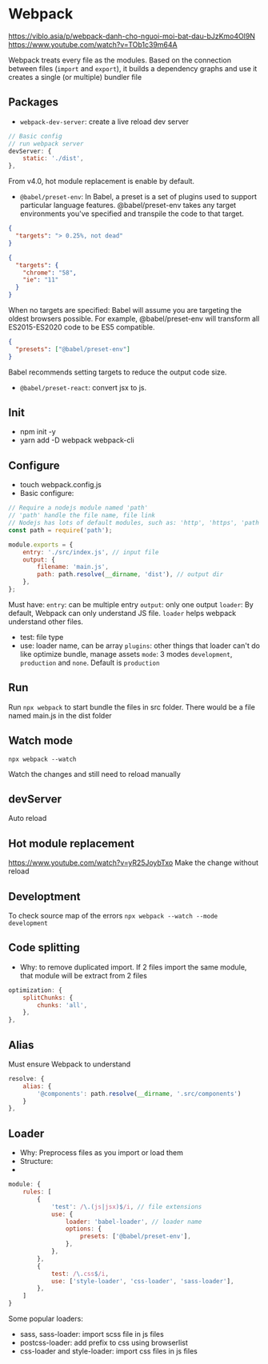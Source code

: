 # Webpack

<https://viblo.asia/p/webpack-danh-cho-nguoi-moi-bat-dau-bJzKmo4Ol9N>
<https://www.youtube.com/watch?v=TOb1c39m64A>

Webpack treats every file as the modules. Based on the connection between files (`import` and `export`), it builds a dependency graphs and use it creates a single (or multiple) bundler file

## Packages

- `webpack-dev-server`: create a live reload dev server

```js
// Basic config
// run webpack server
devServer: {
	static: './dist', 
},
```
From v4.0, hot module replacement is enable by default.

- `@babel/preset-env`: In Babel, a preset is a set of plugins used to support particular language features. @babel/preset-env takes any target environments you've specified and transpile the code to that target.

```json
{
  "targets": "> 0.25%, not dead"
}

{
  "targets": {
    "chrome": "58",
    "ie": "11"
  }
}
```

When no targets are specified: Babel will assume you are targeting the oldest browsers possible. For example, @babel/preset-env will transform all ES2015-ES2020 code to be ES5 compatible.
```json
{
  "presets": ["@babel/preset-env"]
}
```
Babel recommends setting targets to reduce the output code size.

- `@babel/preset-react`: convert jsx to js.

## Init

- npm init -y
- yarn add -D webpack webpack-cli

## Configure

- touch webpack.config.js
- Basic configure:
```javascript
// Require a nodejs module named 'path'
// 'path' handle the file name, file link
// Nodejs has lots of default modules, such as: 'http', 'https', 'path'...
const path = require('path');

module.exports = {
	entry: './src/index.js', // input file
	output: {
		filename: 'main.js',
		path: path.resolve(__dirname, 'dist'), // output dir
	},
};
```

Must have:
`entry`: can be multiple entry
`output`: only one output
`loader`: By default, Webpack can only understand JS file. `loader` helps webpack understand other files.
  - test: file type
  - use: loader name, can be array
`plugins`: other things that loader can't do like optimize bundle, manage assets
`mode`: 3 modes `development`, `production` and `none`. Default is `production`


## Run

Run `npx webpack` to start bundle the files in src folder. There would be a file named main.js in the dist folder

## Watch mode

`npx webpack --watch`

Watch the changes and still need to reload manually

## devServer

Auto reload

## Hot module replacement

<https://www.youtube.com/watch?v=yR25JoybTxo>
Make the change without reload

## Developtment

To check source map of the errors
`npx webpack --watch --mode development`

## Code splitting

- Why: to remove duplicated import. If 2 files import the same module, that module will be extract from 2 files

```javascript
optimization: {
	splitChunks: {
		chunks: 'all',
	},
},
```

## Alias

Must ensure Webpack to understand
```javascript
resolve: {
	alias: {
		'@components': path.resolve(__dirname, '.src/components')
	}
},
```

## Loader

- Why: Preprocess files as you import or load them
- Structure:
- 
```javascript
module: {
	rules: [
		{
			'test': /\.(js|jsx)$/i, // file extensions
			use: {
				loader: 'babel-loader', // loader name
				options: {
					presets: ['@babel/preset-env'],
				},
			},
		},
		{
	        test: /\.css$/i,
	        use: ['style-loader', 'css-loader', 'sass-loader'],
      	},
	]
}
```

Some popular loaders:
- sass, sass-loader: import scss file in js files
- postcss-loader: add prefix to css using browserlist
- css-loader and style-loader: import css files in js files